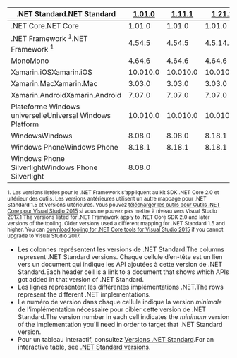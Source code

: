 | <span data-ttu-id="10565-101">.NET Standard</span><span class="sxs-lookup"><span data-stu-id="10565-101">.NET Standard</span></span>              | <span data-ttu-id="10565-102">[1.0]</span><span class="sxs-lookup"><span data-stu-id="10565-102">[1.0]</span></span> | <span data-ttu-id="10565-103">[1.1]</span><span class="sxs-lookup"><span data-stu-id="10565-103">[1.1]</span></span>  | <span data-ttu-id="10565-104">[1.2]</span><span class="sxs-lookup"><span data-stu-id="10565-104">[1.2]</span></span> | <span data-ttu-id="10565-105">[1.3]</span><span class="sxs-lookup"><span data-stu-id="10565-105">[1.3]</span></span> | <span data-ttu-id="10565-106">[1.4]</span><span class="sxs-lookup"><span data-stu-id="10565-106">[1.4]</span></span> | <span data-ttu-id="10565-107">[1.5]</span><span class="sxs-lookup"><span data-stu-id="10565-107">[1.5]</span></span>      | <span data-ttu-id="10565-108">[1.6]</span><span class="sxs-lookup"><span data-stu-id="10565-108">[1.6]</span></span>      | <span data-ttu-id="10565-109">[2.0]</span><span class="sxs-lookup"><span data-stu-id="10565-109">[2.0]</span></span>      |
|----------------------------|-------|--------|-------|-------|-------|------------|------------|------------|
| <span data-ttu-id="10565-110">.NET Core</span><span class="sxs-lookup"><span data-stu-id="10565-110">.NET Core</span></span>                  | <span data-ttu-id="10565-111">1.0</span><span class="sxs-lookup"><span data-stu-id="10565-111">1.0</span></span>   | <span data-ttu-id="10565-112">1.0</span><span class="sxs-lookup"><span data-stu-id="10565-112">1.0</span></span>    | <span data-ttu-id="10565-113">1.0</span><span class="sxs-lookup"><span data-stu-id="10565-113">1.0</span></span>   | <span data-ttu-id="10565-114">1.0</span><span class="sxs-lookup"><span data-stu-id="10565-114">1.0</span></span>   | <span data-ttu-id="10565-115">1.0</span><span class="sxs-lookup"><span data-stu-id="10565-115">1.0</span></span>   | <span data-ttu-id="10565-116">1.0</span><span class="sxs-lookup"><span data-stu-id="10565-116">1.0</span></span>        | <span data-ttu-id="10565-117">1.0</span><span class="sxs-lookup"><span data-stu-id="10565-117">1.0</span></span>        | <span data-ttu-id="10565-118">2.0</span><span class="sxs-lookup"><span data-stu-id="10565-118">2.0</span></span>        |
| <span data-ttu-id="10565-119">.NET Framework <sup>1</sup></span><span class="sxs-lookup"><span data-stu-id="10565-119">.NET Framework <sup>1</sup></span></span>| <span data-ttu-id="10565-120">4.5</span><span class="sxs-lookup"><span data-stu-id="10565-120">4.5</span></span>   | <span data-ttu-id="10565-121">4.5</span><span class="sxs-lookup"><span data-stu-id="10565-121">4.5</span></span>    | <span data-ttu-id="10565-122">4.5.1</span><span class="sxs-lookup"><span data-stu-id="10565-122">4.5.1</span></span> | <span data-ttu-id="10565-123">4.6</span><span class="sxs-lookup"><span data-stu-id="10565-123">4.6</span></span>   | <span data-ttu-id="10565-124">4.6.1</span><span class="sxs-lookup"><span data-stu-id="10565-124">4.6.1</span></span> | <span data-ttu-id="10565-125">4.6.1</span><span class="sxs-lookup"><span data-stu-id="10565-125">4.6.1</span></span>      | <span data-ttu-id="10565-126">4.6.1</span><span class="sxs-lookup"><span data-stu-id="10565-126">4.6.1</span></span>      | <span data-ttu-id="10565-127">4.6.1</span><span class="sxs-lookup"><span data-stu-id="10565-127">4.6.1</span></span>      |
| <span data-ttu-id="10565-128">Mono</span><span class="sxs-lookup"><span data-stu-id="10565-128">Mono</span></span>                       | <span data-ttu-id="10565-129">4.6</span><span class="sxs-lookup"><span data-stu-id="10565-129">4.6</span></span>   | <span data-ttu-id="10565-130">4.6</span><span class="sxs-lookup"><span data-stu-id="10565-130">4.6</span></span>    | <span data-ttu-id="10565-131">4.6</span><span class="sxs-lookup"><span data-stu-id="10565-131">4.6</span></span>   | <span data-ttu-id="10565-132">4.6</span><span class="sxs-lookup"><span data-stu-id="10565-132">4.6</span></span>   | <span data-ttu-id="10565-133">4.6</span><span class="sxs-lookup"><span data-stu-id="10565-133">4.6</span></span>   | <span data-ttu-id="10565-134">4.6</span><span class="sxs-lookup"><span data-stu-id="10565-134">4.6</span></span>        | <span data-ttu-id="10565-135">4.6</span><span class="sxs-lookup"><span data-stu-id="10565-135">4.6</span></span>        | <span data-ttu-id="10565-136">5,4</span><span class="sxs-lookup"><span data-stu-id="10565-136">5.4</span></span>        |
| <span data-ttu-id="10565-137">Xamarin.iOS</span><span class="sxs-lookup"><span data-stu-id="10565-137">Xamarin.iOS</span></span>                | <span data-ttu-id="10565-138">10.0</span><span class="sxs-lookup"><span data-stu-id="10565-138">10.0</span></span>  | <span data-ttu-id="10565-139">10.0</span><span class="sxs-lookup"><span data-stu-id="10565-139">10.0</span></span>   | <span data-ttu-id="10565-140">10.0</span><span class="sxs-lookup"><span data-stu-id="10565-140">10.0</span></span>  | <span data-ttu-id="10565-141">10.0</span><span class="sxs-lookup"><span data-stu-id="10565-141">10.0</span></span>  | <span data-ttu-id="10565-142">10.0</span><span class="sxs-lookup"><span data-stu-id="10565-142">10.0</span></span>  | <span data-ttu-id="10565-143">10.0</span><span class="sxs-lookup"><span data-stu-id="10565-143">10.0</span></span>       | <span data-ttu-id="10565-144">10.0</span><span class="sxs-lookup"><span data-stu-id="10565-144">10.0</span></span>       | <span data-ttu-id="10565-145">10.14</span><span class="sxs-lookup"><span data-stu-id="10565-145">10.14</span></span>      |
| <span data-ttu-id="10565-146">Xamarin.Mac</span><span class="sxs-lookup"><span data-stu-id="10565-146">Xamarin.Mac</span></span>                | <span data-ttu-id="10565-147">3.0</span><span class="sxs-lookup"><span data-stu-id="10565-147">3.0</span></span>   | <span data-ttu-id="10565-148">3.0</span><span class="sxs-lookup"><span data-stu-id="10565-148">3.0</span></span>    | <span data-ttu-id="10565-149">3.0</span><span class="sxs-lookup"><span data-stu-id="10565-149">3.0</span></span>   | <span data-ttu-id="10565-150">3.0</span><span class="sxs-lookup"><span data-stu-id="10565-150">3.0</span></span>   | <span data-ttu-id="10565-151">3.0</span><span class="sxs-lookup"><span data-stu-id="10565-151">3.0</span></span>   | <span data-ttu-id="10565-152">3.0</span><span class="sxs-lookup"><span data-stu-id="10565-152">3.0</span></span>        | <span data-ttu-id="10565-153">3.0</span><span class="sxs-lookup"><span data-stu-id="10565-153">3.0</span></span>        | <span data-ttu-id="10565-154">3.8</span><span class="sxs-lookup"><span data-stu-id="10565-154">3.8</span></span>        |
| <span data-ttu-id="10565-155">Xamarin.Android</span><span class="sxs-lookup"><span data-stu-id="10565-155">Xamarin.Android</span></span>            | <span data-ttu-id="10565-156">7.0</span><span class="sxs-lookup"><span data-stu-id="10565-156">7.0</span></span>   | <span data-ttu-id="10565-157">7.0</span><span class="sxs-lookup"><span data-stu-id="10565-157">7.0</span></span>    | <span data-ttu-id="10565-158">7.0</span><span class="sxs-lookup"><span data-stu-id="10565-158">7.0</span></span>   | <span data-ttu-id="10565-159">7.0</span><span class="sxs-lookup"><span data-stu-id="10565-159">7.0</span></span>   | <span data-ttu-id="10565-160">7.0</span><span class="sxs-lookup"><span data-stu-id="10565-160">7.0</span></span>   | <span data-ttu-id="10565-161">7.0</span><span class="sxs-lookup"><span data-stu-id="10565-161">7.0</span></span>        | <span data-ttu-id="10565-162">7.0</span><span class="sxs-lookup"><span data-stu-id="10565-162">7.0</span></span>        | <span data-ttu-id="10565-163">8.0</span><span class="sxs-lookup"><span data-stu-id="10565-163">8.0</span></span>        |
| <span data-ttu-id="10565-164">Plateforme Windows universelle</span><span class="sxs-lookup"><span data-stu-id="10565-164">Universal Windows Platform</span></span> | <span data-ttu-id="10565-165">10.0</span><span class="sxs-lookup"><span data-stu-id="10565-165">10.0</span></span>  | <span data-ttu-id="10565-166">10.0</span><span class="sxs-lookup"><span data-stu-id="10565-166">10.0</span></span>   | <span data-ttu-id="10565-167">10.0</span><span class="sxs-lookup"><span data-stu-id="10565-167">10.0</span></span>  | <span data-ttu-id="10565-168">10.0</span><span class="sxs-lookup"><span data-stu-id="10565-168">10.0</span></span>  | <span data-ttu-id="10565-169">10.0</span><span class="sxs-lookup"><span data-stu-id="10565-169">10.0</span></span>  | <span data-ttu-id="10565-170">10.0.16299</span><span class="sxs-lookup"><span data-stu-id="10565-170">10.0.16299</span></span> | <span data-ttu-id="10565-171">10.0.16299</span><span class="sxs-lookup"><span data-stu-id="10565-171">10.0.16299</span></span> | <span data-ttu-id="10565-172">10.0.16299</span><span class="sxs-lookup"><span data-stu-id="10565-172">10.0.16299</span></span> |
| <span data-ttu-id="10565-173">Windows</span><span class="sxs-lookup"><span data-stu-id="10565-173">Windows</span></span>                    | <span data-ttu-id="10565-174">8.0</span><span class="sxs-lookup"><span data-stu-id="10565-174">8.0</span></span>   | <span data-ttu-id="10565-175">8.0</span><span class="sxs-lookup"><span data-stu-id="10565-175">8.0</span></span>    | <span data-ttu-id="10565-176">8.1</span><span class="sxs-lookup"><span data-stu-id="10565-176">8.1</span></span>   |       |       |            |            |            |
| <span data-ttu-id="10565-177">Windows Phone</span><span class="sxs-lookup"><span data-stu-id="10565-177">Windows Phone</span></span>              | <span data-ttu-id="10565-178">8.1</span><span class="sxs-lookup"><span data-stu-id="10565-178">8.1</span></span>   | <span data-ttu-id="10565-179">8.1</span><span class="sxs-lookup"><span data-stu-id="10565-179">8.1</span></span>    | <span data-ttu-id="10565-180">8.1</span><span class="sxs-lookup"><span data-stu-id="10565-180">8.1</span></span>   |       |       |            |            |            |
| <span data-ttu-id="10565-181">Windows Phone Silverlight</span><span class="sxs-lookup"><span data-stu-id="10565-181">Windows Phone Silverlight</span></span>  | <span data-ttu-id="10565-182">8.0</span><span class="sxs-lookup"><span data-stu-id="10565-182">8.0</span></span>   |        |       |       |       |            |            |            |

<span data-ttu-id="10565-183"><sup>1. Les versions listées pour le .NET Framework s’appliquent au kit SDK .NET Core 2.0 et ultérieur des outils. Les versions antérieures utilisent un autre mappage pour .NET Standard 1.5 et versions ultérieures. Vous pouvez [télécharger les outils pour Outils .NET Core pour Visual Studio 2015](https://github.com/dotnet/core/blob/master/release-notes/download-archive.md) si vous ne pouvez pas mettre à niveau vers Visual Studio 2017.</sup></span><span class="sxs-lookup"><span data-stu-id="10565-183"><sup>1 The versions listed for .NET Framework apply to .NET Core SDK 2.0 and later versions of the tooling. Older versions used a different mapping for .NET Standard 1.5 and higher. You can [download tooling for .NET Core tools for Visual Studio 2015](https://github.com/dotnet/core/blob/master/release-notes/download-archive.md) if you cannot upgrade to Visual Studio 2017.</sup></span></span>

- <span data-ttu-id="10565-184">Les colonnes représentent les versions de .NET Standard.</span><span class="sxs-lookup"><span data-stu-id="10565-184">The columns represent .NET Standard versions.</span></span> <span data-ttu-id="10565-185">Chaque cellule d’en-tête est un lien vers un document qui indique les API ajoutées à cette version de .NET Standard.</span><span class="sxs-lookup"><span data-stu-id="10565-185">Each header cell is a link to a document that shows which APIs got added in that version of .NET Standard.</span></span>
- <span data-ttu-id="10565-186">Les lignes représentent les différentes implémentations .NET.</span><span class="sxs-lookup"><span data-stu-id="10565-186">The rows represent the different .NET implementations.</span></span>
- <span data-ttu-id="10565-187">Le numéro de version dans chaque cellule indique la version *minimale* de l’implémentation nécessaire pour cibler cette version de .NET Standard.</span><span class="sxs-lookup"><span data-stu-id="10565-187">The version number in each cell indicates the *minimum* version of the implementation you'll need in order to target that .NET Standard version.</span></span>
- <span data-ttu-id="10565-188">Pour un tableau interactif, consultez [Versions .NET Standard](http://immo.landwerth.net/netstandard-versions/#).</span><span class="sxs-lookup"><span data-stu-id="10565-188">For an interactive table, see [.NET Standard versions](http://immo.landwerth.net/netstandard-versions/#).</span></span>

[1.0]: https://github.com/dotnet/standard/blob/master/docs/versions/netstandard1.0.md
[1.1]: https://github.com/dotnet/standard/blob/master/docs/versions/netstandard1.1.md
[1.2]: https://github.com/dotnet/standard/blob/master/docs/versions/netstandard1.2.md
[1.3]: https://github.com/dotnet/standard/blob/master/docs/versions/netstandard1.3.md
[1.4]: https://github.com/dotnet/standard/blob/master/docs/versions/netstandard1.4.md
[1.5]: https://github.com/dotnet/standard/blob/master/docs/versions/netstandard1.5.md
[1.6]: https://github.com/dotnet/standard/blob/master/docs/versions/netstandard1.6.md
[2.0]: https://github.com/dotnet/standard/blob/master/docs/versions/netstandard2.0.md
